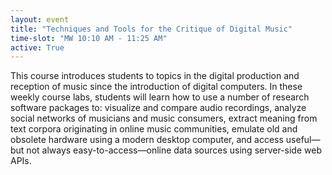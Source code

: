 ```yaml
---
layout: event
title: "Techniques and Tools for the Critique of Digital Music"
time-slot: "MW 10:10 AM - 11:25 AM"
active: True
---
```


This course introduces students to topics in the digital production and reception of music since the introduction of digital computers. In these weekly course labs, students will learn how to use a number of research software packages to: visualize and compare audio recordings, analyze social networks of musicians and music consumers, extract meaning from text corpora originating in online music communities, emulate old and obsolete hardware using a modern desktop computer, and access useful—but not always easy-to-access—online data sources using server-side web APIs.
